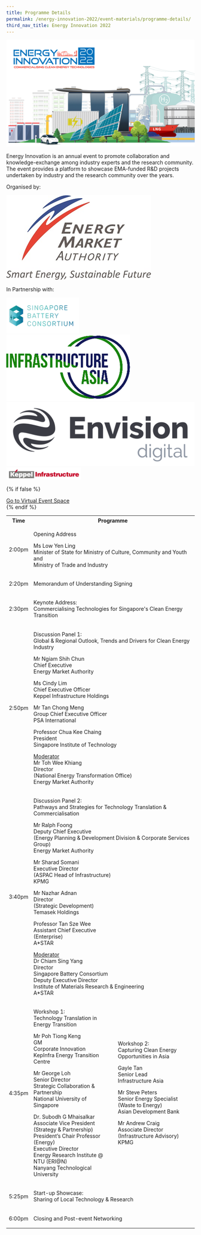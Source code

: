 ```yaml
---
title: Programme Details
permalink: /energy-innovation-2022/event-materials/programme-details/
third_nav_title: Energy Innovation 2022
---
```

![Energy Innovation 2022](/images/ei2022-banner-concept.png)

Energy Innovation is an annual event to promote collaboration and knowledge-exchange among industry experts and the research community. The event provides a platform to showcase EMA-funded R&D projects undertaken by industry and the research community over the years.

<div class="organiser-logos-container">
    <div class="organiser-wrapper">
        <p>Organised by:</p>
        <div class="logo-wrapper ema-logo">
            <img src="/images/ema-logo-resize.jpg" alt="Energy Market Authority Logo"/>
        </div>
    </div>
    <div class="partners-wrapper">
        <p>In Partnership with:</p>
        <div class="partner-logos-container">
            <div class="partner-logo-wrapper">
                <img src="/images/singapore-battery-consortium.png" alt="Singapore Battery Consortium"/>
            </div>
            <div class="partner-logo-wrapper">
                <img src="/images/infrastructure-asia.png" alt="Infrastructure Asia"/>
            </div>
            <div class="partner-logo-wrapper">
                <img src="/images/envision-digital.png" alt="Envision Digital"/>
            </div>
            <div class="partner-logo-wrapper">
                <img src="/images/keppel-infrastructure.png" alt="Keppel Infrastructure" style="max-width: 200px; height: auto;"/>
            </div>
        </div>
    </div>
</div>

{% if false %}
<div class="btn-register-container">
    <a href="/energy-innovation-2022/virtual-event/" class="bp-button is-secondary is-uppercase search-button">Go to Virtual Event Space<span class="sgds-icon sgds-icon-external"></span></a>
</div>
{% endif %}

<div class="program-tbl-container">
    <table>
        <tr>
            <th>Time</th>
            <th colspan="2">Programme</th>
        </tr>
        <tr>
            <td>2:00pm</td>
            <td colspan="2">
                <p class="programme-topic">Opening Address </p>
                <p>Ms Low Yen Ling<br>
                Minister of State for Ministry of Culture, Community and Youth and<br>
                Ministry of Trade and Industry</p>
            </td>
        </tr>
        <tr>
            <td>2:20pm</td>
            <td colspan="2">
                <p class="programme-topic">Memorandum of Understanding Signing</p>
            </td>
        </tr>
        <tr>
            <td>2:30pm</td>
            <td colspan="2">
                <p class="programme-topic">Keynote Address:<br>
                Commercialising Technologies for Singapore&apos;s Clean Energy Transition</p>
            </td>
        </tr>
        <tr>
            <td>2:50pm</td>
            <td colspan="2">
                <p class="programme-topic">Discussion Panel 1:<br>
                Global &amp; Regional Outlook, Trends and Drivers for Clean Energy Industry</p>
                <p>Mr Ngiam Shih Chun<br>
                <span class="speaker-designation">Chief Executive<br>
                Energy Market Authority</span></p>
                <p>Ms Cindy Lim<br>
                <span class="speaker-designation">Chief Executive Officer<br>
                Keppel Infrastructure Holdings</span></p>
                <p>Mr Tan Chong Meng<br>
                <span class="speaker-designation">Group Chief Executive Officer<br>
                PSA International</span></p>
                <p>Professor Chua Kee Chaing<br>
                <span class="speaker-designation">President<br>
                Singapore Institute of Technology</span></p>
                <p><u>Moderator</u><br>
                Mr Toh Wee Khiang<br>
                <span class="speaker-designation">Director<br>
                (National Energy Transformation Office)<br>
                Energy Market Authority</span></p>
            </td>
        </tr>
        <tr>
            <td>3:40pm</td>
            <td colspan="2">
                <p class="programme-topic">Discussion Panel 2:<br>
                Pathways and Strategies for Technology Translation &amp; Commercialisation</p>
                <p>Mr Ralph Foong<br>
                <span class="speaker-designation">Deputy Chief Executive<br>
                (Energy Planning &amp; Development Division &amp; Corporate Services Group)<br>
                Energy Market Authority</span></p>
                <p>Mr Sharad Somani<br>
                <span class="speaker-designation">Executive Director<br>
                (ASPAC Head of Infrastructure)<br>
                KPMG</span></p>
                <p>Mr Nazhar Adnan<br>
                <span class="speaker-designation">Director<br>(Strategic Development)<br>
                Temasek Holdings</span></p>
                <p>Professor Tan Sze Wee<br>
                <span class="speaker-designation">Assistant Chief Executive<br>(Enterprise)<br>
                A*STAR</span></p>
                <p><u>Moderator</u><br>
                Dr Chiam Sing Yang<br>
                <span class="speaker-designation">Director<br>
                Singapore Battery Consortium<br>
                Deputy Executive Director<br>
                Institute of Materials Research & Engineering<br>
                A*STAR</span></p>
            </td>
        </tr>
        <tr>
            <td>4:35pm</td>
            <td>
                <p class="programme-topic">Workshop 1:<br>Technology Translation in Energy Transition</p>
                <p>Mr Poh Tiong Keng<br>
                <span class="speaker-designation">GM<br>
                Corporate Innovation<br>
                KepInfra Energy Transition Centre</span></p>
                <p>Mr George Loh<br>
                <span class="speaker-designation">Senior Director<br>
                Strategic Collaboration &amp; Partnership<br>
                National University of Singapore</span></p>
                <p>Dr. Subodh G Mhaisalkar<br>
                <span class="speaker-designation">Associate Vice President (Strategy & Partnership)<br>
                President’s Chair Professor (Energy)<br>
                Executive Director<br>
                Energy Research Institute @ NTU (ERI@N)<br>
                Nanyang Technological University</span></p>
            </td>
            <td>
                <p class="programme-topic">Workshop 2:<br>Capturing Clean Energy Opportunities in Asia</p>
                <p>Gayle Tan<br>
                <span class="speaker-designation">Senior Lead<br>
                Infrastructure Asia</span></p>
                <p>Mr Steve Peters<br>
                <span class="speaker-designation">Senior Energy Specialist<br>
                (Waste to Energy)<br>
                Asian Development Bank</span></p>
                <p>Mr Andrew Craig<br>
                <span class="speaker-designation">Associate Director<br>
                (Infrastructure Advisory)<br>
                KPMG</span></p>
            </td>
        </tr>
        <tr>
            <td>5:25pm</td>
            <td colspan="2">
                <p class="programme-topic">Start-up Showcase:<br>
                Sharing of Local Technology & Research</p>
            </td>
        </tr>
        <tr>
            <td>6:00pm</td>
            <td colspan="2">
                <p class="programme-topic">Closing and Post-event Networking</p>
            </td>
        </tr>
    </table>
</div>
